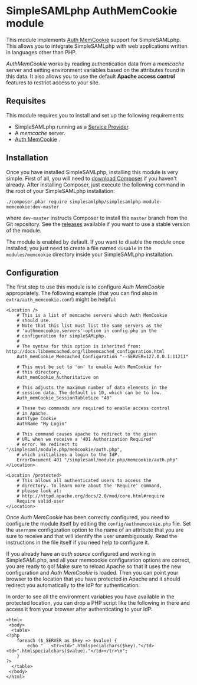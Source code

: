 SimpleSAMLphp AuthMemCookie module
==================================

This module implements [Auth MemCookie](https://zenprojects.github.io/Apache-Authmemcookie-Module/) support for SimpleSAMLphp. This allows
you to integrate SimpleSAMLphp with web applications written in languages other than PHP.

*AuthMemCookie* works by reading authentication data from a *memcache* server and setting environment variables based on
the attributes found in this data. It also allows you to use the default **Apache access control** features to restrict
access to your site.

Requisites
----------

This module requires you to install and set up the following requirements:

* SimpleSAMLphp running as a [Service Provider](https://simplesamlphp.org/docs/stable/simplesamlphp-sp).
* A *memcache* server.
* [Auth MemCookie](https://zenprojects.github.io/Apache-Authmemcookie-Module/) .

Installation
------------

Once you have installed SimpleSAMLphp, installing this module is very simple. First of all, you will need to [download
Composer](https://getcomposer.org/) if you haven't already. After installing Composer, just execute the following
command in the root of your SimpleSAMLphp installation:

```
./composer.phar require simplesamlphp/simplesamlphp-module-memcookie:dev-master
```

where `dev-master` instructs Composer to install the `master` branch from the Git repository. See the
[releases](https://github.com/simplesamlphp/simplesamlphp-module-memcookie/releases) available if you want to use a
stable version of the module.

The module is enabled by default. If you want to disable the module once installed, you just need to create a file named
`disable` in the `modules/memcookie` directory inside your SimpleSAMLphp installation.

Configuration
-------------

The first step to use this module is to configure *Auth MemCookie* appropriately. The following example (that you can
find also in `extra/auth_memcookie.conf`) might be helpful:

```
<Location />
    # This is a list of memcache servers which Auth MemCookie
    # should use. 
    # Note that this list must list the same servers as the
    # 'authmemcookie.servers'-option in config.php in the
    # configuration for simpleSAMLphp.
    #
    # The syntax for this option is inherited from: http://docs.libmemcached.org/libmemcached_configuration.html 
    Auth_memCookie_Memcached_Configuration "--SERVER=127.0.0.1:11211"

    # This must be set to 'on' to enable Auth MemCookie for
    # this directory.
    Auth_memCookie_Authoritative on

    # This adjusts the maximum number of data elements in the
    # session data. The default is 10, which can be to low.
    Auth_memCookie_SessionTableSize "40"

    # These two commands are required to enable access control
    # in Apache.
    AuthType Cookie
    AuthName "My Login"

    # This command causes apache to redirect to the given
    # URL when we receive a '401 Authorization Required'
    # error. We redirect to "/simplesaml/module.php/memcookie/auth.php",
    # which initializes a login to the IdP.
    ErrorDocument 401 "/simplesaml/module.php/memcookie/auth.php"
</Location>

<Location /protected>
    # This allows all authenticated users to access the
    # directory. To learn more about the 'Require' command,
    # please look at:
    # http://httpd.apache.org/docs/2.0/mod/core.html#require
    Require valid-user
</Location>
```

Once *Auth MemCookie* has been correctly configured, you need to configure the module itself by editing the
`config/authmemcookie.php` file. Set the `username` configuration option to the name of an attribute that you are sure
to receive and that will identify the user unambiguously. Read the instructions in the file itself if you need help to
configure it.

If you already have an *auth source* configured and working in SimpleSAMLphp, and all your memcookie configuration
options are correct, you are ready to go! Make sure to reload Apache so that it uses the new configuration and *Auth
MemCookie* is loaded. Then you can point your browser to the location that you have protected in Apache and it should
redirect you automatically to the IdP for authentication.

In order to see all the environment variables you have available in the protected location, you can drop a PHP script
like the following in there and access it from your browser after authenticating to your IdP:

```
<html>
 <body>
  <table>
<?php
    foreach ($_SERVER as $key => $value) {
        echo "   <tr><td>".htmlspecialchars($key)."</td><td>".htmlspecialchars($value)."</td></tr>\n";
    }
?>
  </table>
 </body>
</html>
```
